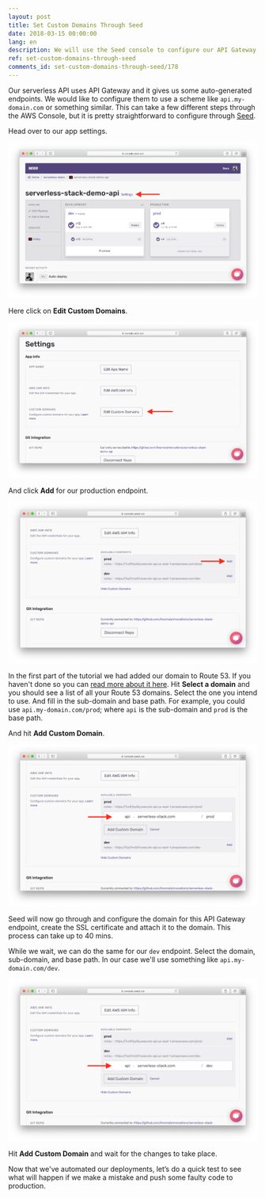 ```yaml
---
layout: post
title: Set Custom Domains Through Seed
date: 2018-03-15 00:00:00
lang: en
description: We will use the Seed console to configure our API Gateway endpoints in our Serverless project with custom domains. To configure a stage with a custom domain go to the stage settings, select the Route 53 domain, a sub-domain, and the base path.
ref: set-custom-domains-through-seed
comments_id: set-custom-domains-through-seed/178
---
```


Our serverless API uses API Gateway and it gives us some auto-generated endpoints. We would like to configure them to use a scheme like `api.my-domain.com` or something similar. This can take a few different steps through the AWS Console, but it is pretty straightforward to configure through [Seed](https://seed.run).

Head over to our app settings.

![Seed app pipeline screenshot](/assets/part2/seed-app-pipeline.png)

Here click on **Edit Custom Domains**.

![Click Edit Custom Domains in app settings screenshot](/assets/part2/click-edit-custom-domains-in-app-settings.png)

And click **Add** for our production endpoint.

![Click Add for production endpoint in custom domain settings](/assets/part2/click-add-for-production-endpoint-in-custom-domain-settings.png)

In the first part of the tutorial we had added our domain to Route 53. If you haven't done so you can [read more about it here](https://docs.aws.amazon.com/Route53/latest/DeveloperGuide/MigratingDNS.html). Hit **Select a domain** and you should see a list of all your Route 53 domains. Select the one you intend to use. And fill in the sub-domain and base path. For example, you could use `api.my-domain.com/prod`; where `api` is the sub-domain and `prod` is the base path.

And hit **Add Custom Domain**.

![Click Add Custom Domain button for prod endpoint](/assets/part2/click-add-custom-domain-button-for-prod-endpoint.png)

Seed will now go through and configure the domain for this API Gateway endpoint, create the SSL certificate and attach it to the domain. This process can take up to 40 mins.

While we wait, we can do the same for our `dev` endpoint. Select the domain, sub-domain, and base path. In our case we'll use something like `api.my-domain.com/dev`.

![Click Add Custom Domain button for dev endpoint](/assets/part2/click-add-custom-domain-button-for-dev-endpoint.png)

Hit **Add Custom Domain** and wait for the changes to take place.

Now that we've automated our deployments, let’s do a quick test to see what will happen if we make a mistake and push some faulty code to production.
